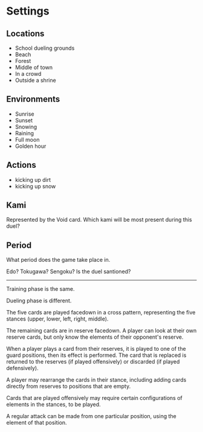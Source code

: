 # Settings

## Locations

- School dueling grounds
- Beach
- Forest
- Middle of town
- In a crowd
- Outside a shrine

## Environments

- Sunrise
- Sunset
- Snowing
- Raining
- Full moon
- Golden hour


## Actions

- kicking up dirt
- kicking up snow

## Kami

Represented by the Void card. Which kami will be most present during this duel?

## Period

What period does the game take place in.

Edo? Tokugawa? Sengoku? Is the duel santioned? 

---

Training phase is the same.

Dueling phase is different.

The five cards are played facedown in a cross pattern, representing the five stances (upper, lower, left, right, middle). 

The remaining cards are in reserve facedown. A player can look at their own reserve cards, but only know the elements of their opponent's reserve.

When a player plays a card from their reserves, it is played to one of the guard positions, then its effect is performed. The card that is replaced is returned to the reserves (if played offensively) or discarded (if played defensively).

A player may rearrange the cards in their stance, including adding cards directly from reserves to positions that are empty.

Cards that are played offensively may require certain configurations of elements in the stances, to be played.

A regular attack can be made from one particular position, using the element of that position.